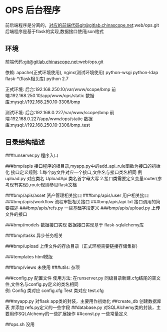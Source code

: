 OPS 后台程序
===========================
前后端程序是分离的，对应的前端代码git@gitlab.chinascope.net:web/ops.git
后端程序是基于flask的实现,数据接口使用json格式



环境
-----------------------------------
前端代码:git@gitlab.chinascope.net:web/ops.git

依赖:
    apache(正式环境使用),
    nginx(测试环境使用)
    python-wsgi python-ldap flask-*(flask相关库) python 2.7

正式环境:
    后台:192.168.250.10/var/www/scope/bmp
    前端:192.168.250.10/app/www/ops/static
    数据库:mysql://192.168.250.10:3306/bmp
    
测试环境:
    后台:192.168.0.227/var/www/scope/bmp
    前端:192.168.0.227/app/www/ops/static
    数据库:mysql://192.168.250.10:3306/bmp_test

目录结构描述
-----------------------------------
###runserver.py 
    程序入口
    
    
###bmp/apis
    接口程序的根目录,myapp.py中的add_api_rule函数为接口的初始化
    接口定义规则:
        1.每个py文件对应一个接口,文件名与接口类名相同
            例 upload.py  对应类名 UploadApi 类名首字母大写
        2.接口类需要定义变量router(参考现有实现),route规则参见flask文档
        
###bmp/apis/asset
    资产管理相关接口
###bmp/apis/user
    用户相关接口
###bmp/apis/workflow
    流程审批相关接口 
###bmp/apis/api.txt
    接口调用的简要描述
###bmp/apis/refs.py
    一些基础字段定义
###bmp/apis/upload.py
    上传文件的接口
        
###bmp/models
    数据接口实现
    数据接口实现基于 flask-sqlalchemy库
    
###bmp/tasks
    异步任务相关

###bmp/upload
    上传文件的存放目录（正式环境需要链接存储集群)
    
###templates
    html模版
    
###bmp/views
    未使用
###utils:
    杂项
    
###config.py
    配置文件
        使用方法:
            在runserver.py 同级目录新建.cfg结尾的空文件,文件名与config.py定义的类名相同    
        例:
            Config 类对应 config.cfg
            Test 类对应 test.cfg
        
###myapp.py
    对flask app类的封装，主要用作初始化
##create_db
    创建数据库表 并添加 refs.py定义的一些字段
##database.py
    对SQLAlchemy类的封装，主要用作SQLAlchemy的一些扩展操作
##const.py
    一些常量定义


    
##ops.sh
    没用